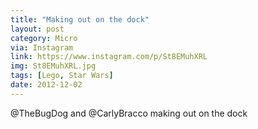 ```yaml
---
title: "Making out on the dock"
layout: post
category: Micro
via: Instagram
link: https://www.instagram.com/p/St8EMuhXRL
img: St8EMuhXRL.jpg
tags: [Lego, Star Wars]
date: 2012-12-02
---
```

@TheBugDog and @CarlyBracco making out on the dock
